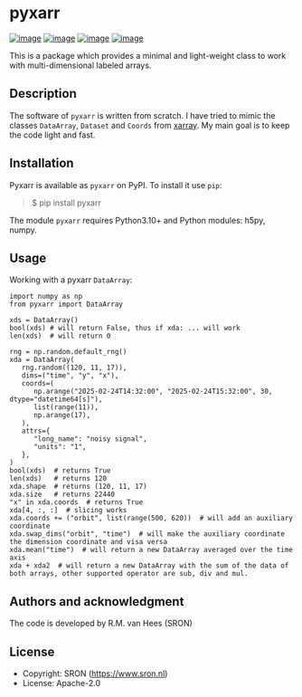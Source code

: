 # pyxarr
[![image](https://img.shields.io/pypi/v/pyxarr.svg?label=release)](https://github.com/rmvanhees/pyxarr/)
[![image](https://img.shields.io/pypi/l/pyxarr.svg)](https://github.com/rmvanhees/pyxarr/LICENSE)
[![image](https://img.shields.io/pypi/dm/pyxarr.svg)](https://pypi.org/project/pyxarr/)
[![image](https://img.shields.io/pypi/status/pyxarr.svg?label=status)](https://pypi.org/project/pyxarr/)

This is a package which provides a minimal and light-weight class to work with
multi-dimensional labeled arrays.

## Description
The software of `pyxarr` is written from scratch. 
I have tried to mimic the classes `DataArray`, `Dataset` and `Coords` from [xarray](https://xarray.dev/). 
My main goal is to keep the code light and fast.


## Installation
Pyxarr is available as `pyxarr` on PyPI. To install it use `pip`:

> $ pip install pyxarr

The module `pyxarr` requires Python3.10+ and Python modules: h5py, numpy. 

## Usage

Working with a pyxarr `DataArray`:
```
import numpy as np
from pyxarr import DataArray

xds = DataArray()
bool(xds) # will return False, thus if xda: ... will work
len(xds)  # will return 0

rng = np.random.default_rng()
xda = DataArray(
   rng.random((120, 11, 17)),
   dims=("time", "y", "x"),
   coords=(
      np.arange("2025-02-24T14:32:00", "2025-02-24T15:32:00", 30, dtype="datetime64[s]"),
      list(range(11)),
      np.arange(17),
   ),
   attrs={
      "long_name": "noisy signal",
      "units": "1",
   },
)
bool(xds)  # returns True
len(xds)   # returns 120
xda.shape  # returns (120, 11, 17)
xda.size   # returns 22440
"x" in xda.coords  # returns True
xda[4, :, :]  # slicing works
xda.coords += ("orbit", list(range(500, 620))  # will add an auxiliary coordinate
xda.swap_dims("orbit", "time")  # will make the auxiliary coordinate the dimension coordinate and visa versa
xda.mean("time")  # will return a new DataArray averaged over the time axis
xda + xda2  # will return a new DataArray with the sum of the data of both arrays, other supported operator are sub, div and mul.
```



## Authors and acknowledgment
The code is developed by R.M. van Hees (SRON)


## License
* Copyright: SRON (https://www.sron.nl)
* License: Apache-2.0

